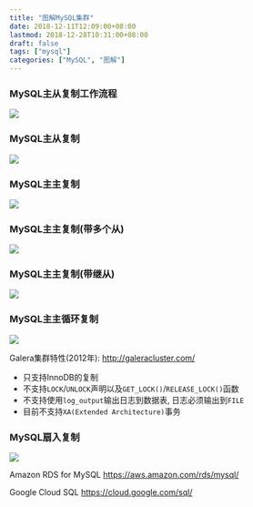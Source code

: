 ```yaml
---
title: "图解MySQL集群"
date: 2018-12-11T12:09:00+08:00
lastmod: 2018-12-28T10:31:00+08:00
draft: false
tags: ["mysql"]
categories: ["MySQL", "图解"]
---
```


### MySQL主从复制工作流程
![](/images/attachment/590399-25536d177707e860.png)

### MySQL主从复制
![](/images/attachment/590399-92a30bd644532a12.png)

### MySQL主主复制
![](/images/attachment/590399-a5de4691eed99b7a.png)

### MySQL主主复制(带多个从)
![](/images/attachment/590399-ffcf5afbbbfc6410.png)

### MySQL主主复制(带继从)
![](/images/attachment/590399-98fc5fd6cbafabfd.png)

### MySQL主主循环复制
![](/images/attachment/590399-ac163a432ac91c70.png)


Galera集群特性(2012年): http://galeracluster.com/

* 只支持InnoDB的复制
* 不支持`LOCK`/`UNLOCK`声明以及`GET_LOCK()`/`RELEASE_LOCK()`函数
* 不支持使用`log_output`输出日志到数据表, 日志必须输出到`FILE`
* 目前不支持`XA(Extended Architecture)`事务

### MySQL扇入复制
![](/images/attachment/590399-ac50c5cae9096bf7.png)


Amazon RDS for MySQL https://aws.amazon.com/rds/mysql/

Google Cloud SQL https://cloud.google.com/sql/
